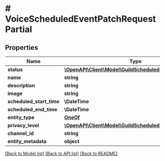 # # VoiceScheduledEventPatchRequestPartial

## Properties

Name | Type | Description | Notes
------------ | ------------- | ------------- | -------------
**status** | [**\OpenAPI\Client\Model\GuildScheduledEventStatuses**](GuildScheduledEventStatuses.md) |  | [optional]
**name** | **string** |  | [optional]
**description** | **string** |  | [optional]
**image** | **string** |  | [optional]
**scheduled_start_time** | **\DateTime** |  | [optional]
**scheduled_end_time** | **\DateTime** |  | [optional]
**entity_type** | [**OneOf**](OneOf.md) |  | [optional]
**privacy_level** | [**\OpenAPI\Client\Model\GuildScheduledEventPrivacyLevels**](GuildScheduledEventPrivacyLevels.md) |  | [optional]
**channel_id** | **string** |  | [optional]
**entity_metadata** | **object** |  | [optional]

[[Back to Model list]](../../README.md#models) [[Back to API list]](../../README.md#endpoints) [[Back to README]](../../README.md)

